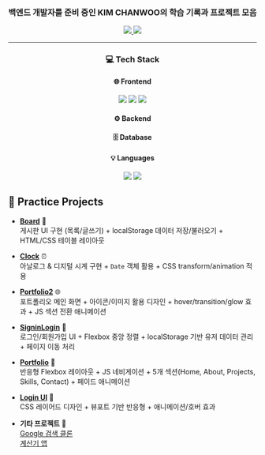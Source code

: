
<p align="center" >
  <h3 align="center">백엔드 개발자를 준비 중인 KIM CHANWOO의 학습 기록과 프로젝트 모음</h3>
</p>
<p align="center">
  <a href="mailto:rlacksdn1223@naver.com">
    <img src="https://img.shields.io/badge/Email-D14836?logo=gmail&logoColor=white&style=for-the-badge" />
  </a>
  <a href="https://velog.io/@cksdn1223/posts">
    <img src="https://img.shields.io/badge/Velog-20C997?style=for-the-badge&logo=ghost&logoColor=white" />
  </a>
</p>

<hr>
<h3 align="center">💻 Tech Stack</h3>
<h4 align="center">🌐 Frontend</h4>
<p align="center">
  <img src="https://img.shields.io/badge/JavaScript-F7DF1E?style=for-the-badge&logo=javascript&logoColor=black" />
<!--   <img src="https://img.shields.io/badge/React-20232a?style=for-the-badge&logo=react&logoColor=61DAFB" /> -->
  <img src="https://img.shields.io/badge/HTML5-E34F26?style=for-the-badge&logo=html5&logoColor=white" />
  <img src="https://img.shields.io/badge/CSS3-1572B6?style=for-the-badge&logo=css3&logoColor=white" />
</p>

<h4 align="center">⚙️ Backend</h4>
<p align="center">
<!--   <img src="https://img.shields.io/badge/Spring-6DB33F?style=for-the-badge&logo=spring&logoColor=white" /> -->
</p>

<h4 align="center">🗄️ Database</h4>
<p align="center">
<!--   <img src="https://img.shields.io/badge/MySQL-4479A1?style=for-the-badge&logo=mysql&logoColor=white" /> -->
</p>

<h4 align="center">💡 Languages</h4>
<p align="center">
  <img src="https://img.shields.io/badge/Python-3776AB?style=for-the-badge&logo=python&logoColor=white" />
  <img src="https://img.shields.io/badge/Java-007396?style=for-the-badge&logo=java&logoColor=white" />
</p>



## 📌 Practice Projects

- **[Board](https://github.com/cksdn1223/korit_07_javascript/tree/main/Practice/Board)** 📝  
  게시판 UI 구현 (목록/글쓰기) + localStorage 데이터 저장/불러오기 + HTML/CSS 테이블 레이아웃  

- **[Clock](https://github.com/cksdn1223/korit_07_javascript/tree/main/Practice/Clock)** ⏰  
  아날로그 & 디지털 시계 구현 + `Date` 객체 활용 + CSS transform/animation 적용  

- **[Portfolio2](https://github.com/cksdn1223/korit_07_javascript/tree/main/Practice/Portfolio2)** 🌐  
  포트폴리오 메인 화면 + 아이콘/이미지 활용 디자인 + hover/transition/glow 효과 + JS 섹션 전환 애니메이션  

- **[SigninLogin](https://github.com/cksdn1223/korit_07_javascript/tree/main/Practice/SigninLogin)** 🔑  
  로그인/회원가입 UI + Flexbox 중앙 정렬 + localStorage 기반 유저 데이터 관리 + 페이지 이동 처리  

- **[Portfolio](https://github.com/cksdn1223/korit_07_html_css/tree/main/Practice/Portfolio)** 💼  
  반응형 Flexbox 레이아웃 + JS 네비게이션 + 5개 섹션(Home, About, Projects, Skills, Contact) + 페이드 애니메이션  

- **[Login UI](https://github.com/cksdn1223/korit_07_html_css/tree/main/Practice/login)** 🔐  
  CSS 레이어드 디자인 + 뷰포트 기반 반응형 + 애니메이션/호버 효과  

- **기타 프로젝트** 🌟  
  [Google 검색 클론](https://github.com/cksdn1223/korit_07_html_css/tree/main/Practice/google)  
  [계산기 앱](https://github.com/cksdn1223/korit_07_html_css/tree/main/Practice/Calculator)

